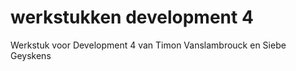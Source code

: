 # werkstukken development 4 #

Werkstuk voor Development 4 van Timon Vanslambrouck en Siebe Geyskens  
